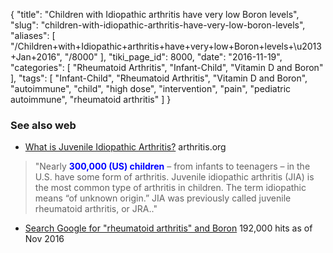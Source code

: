 {
    "title": "Children with Idiopathic arthritis have very low Boron levels",
    "slug": "children-with-idiopathic-arthritis-have-very-low-boron-levels",
    "aliases": [
        "/Children+with+Idiopathic+arthritis+have+very+low+Boron+levels+\u2013+Jan+2016",
        "/8000"
    ],
    "tiki_page_id": 8000,
    "date": "2016-11-19",
    "categories": [
        "Rheumatoid Arthritis",
        "Infant-Child",
        "Vitamin D and Boron"
    ],
    "tags": [
        "Infant-Child",
        "Rheumatoid Arthritis",
        "Vitamin D and Boron",
        "autoimmune",
        "child",
        "high dose",
        "intervention",
        "pain",
        "pediatric autoimmune",
        "rheumatoid arthritis"
    ]
}


### See also web

* [What is Juvenile Idiopathic Arthritis?](http://www.arthritis.org/about-arthritis/types/juvenile-idiopathic-arthritis-jia/what-is-juvenile-idiopathic-arthritis.php) arthritis.org

> "Nearly  **<span style="color:#00F;">300,000 (US) children</span>**  – from infants to teenagers – in the U.S. have some form of arthritis. Juvenile idiopathic arthritis (JIA) is the most common type of arthritis in children. The term idiopathic means “of unknown origin.” JIA was previously called juvenile rheumatoid arthritis, or JRA.."

* [Search Google for "rheumatoid arthritis" and Boron](https://www.google.com/search?sourceid=chrome-psyapi2&rlz=1C1CHFX_enUS598US598&ion=1&espv=2&ie=UTF-8&q=%22Rheumatoid%20Arthritis%22%20boron&oq=%22Rheumatoid%20Arthritis%22%20boron&aqs=chrome..69i57j0.11959j0j8) 192,000 hits as of Nov 2016